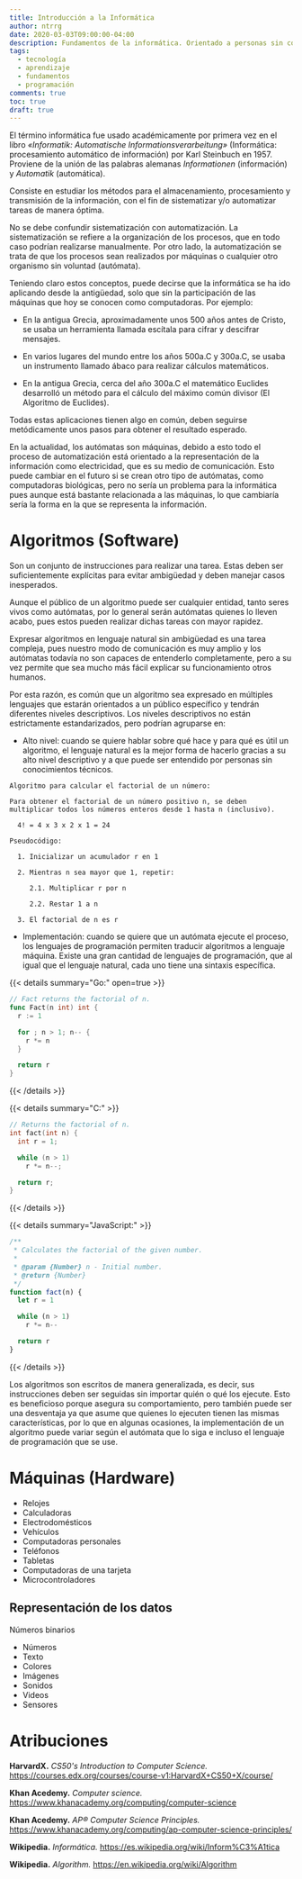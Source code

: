 ```yaml
---
title: Introducción a la Informática
author: ntrrg
date: 2020-03-03T09:00:00-04:00
description: Fundamentos de la informática. Orientado a personas sin conocimiento previo, pero también puede ser interesante para los que ya están familiarizados con la tecnología.
tags:
  - tecnología
  - aprendizaje
  - fundamentos
  - programación
comments: true
toc: true
draft: true
---
```


El término informática fue usado académicamente por primera vez en el libro
*«Informatik: Automatische Informationsverarbeitung»* (Informática:
procesamiento automático de información) por Karl Steinbuch en 1957. Proviene
de la unión de las palabras alemanas *Informationen* (información) y
*Automatik* (automática).

Consiste en estudiar los métodos para el almacenamiento, procesamiento y
transmisión de la información, con el fin de sistematizar y/o automatizar
tareas de manera óptima.

No se debe confundir sistematización con automatización. La sistematización se
refiere a la organización de los procesos, que en todo caso podrían realizarse
manualmente. Por otro lado, la automatización se trata de que los procesos sean
realizados por máquinas o cualquier otro organismo sin voluntad (autómata).

Teniendo claro estos conceptos, puede decirse que la informática se ha ido
aplicando desde la antigüedad, solo que sin la participación de las máquinas
que hoy se conocen como computadoras. Por ejemplo:

* En la antigua Grecia, aproximadamente unos 500 años antes de Cristo, se usaba
  un herramienta llamada escítala para cifrar y descifrar mensajes.

* En varios lugares del mundo entre los años 500a.C y 300a.C, se usaba un
  instrumento llamado ábaco para realizar cálculos matemáticos.

* En la antigua Grecia, cerca del año 300a.C el matemático Euclides desarrolló
  un método para el cálculo del máximo común divisor (El Algoritmo de
  Euclides).

Todas estas aplicaciones tienen algo en común, deben seguirse metódicamente
unos pasos para obtener el resultado esperado.

En la actualidad, los autómatas son máquinas, debido a esto todo el proceso de
automatización está orientado a la representación de la información como
electricidad, que es su medio de comunicación. Esto puede cambiar en el futuro
si se crean otro tipo de autómatas, como computadoras biológicas, pero no sería
un problema para la informática pues aunque está bastante relacionada a las
máquinas, lo que cambiaría sería la forma en la que se representa la
información.

# Algoritmos (Software)

Son un conjunto de instrucciones para realizar una tarea. Estas deben ser
suficientemente explícitas para evitar ambigüedad y deben manejar casos
inesperados.

Aunque el público de un algoritmo puede ser cualquier entidad, tanto seres
vivos como autómatas, por lo general serán autómatas quienes lo lleven acabo,
pues estos pueden realizar dichas tareas con mayor rapidez.

Expresar algoritmos en lenguaje natural sin ambigüedad es una tarea compleja,
pues nuestro modo de comunicación es muy amplio y los autómatas todavía no son
capaces de entenderlo completamente, pero a su vez permite que sea mucho más
fácil explicar su funcionamiento otros humanos.

Por esta razón, es común que un algoritmo sea expresado en múltiples lenguajes
que estarán orientados a un público específico y tendrán diferentes niveles
descriptivos. Los niveles descriptivos no están estrictamente estandarizados,
pero podrían agruparse en:

* Alto nivel: cuando se quiere hablar sobre qué hace y para qué es útil un
  algoritmo, el lenguaje natural es la mejor forma de hacerlo gracias a su alto
  nivel descriptivo y a que puede ser entendido por personas sin conocimientos
  técnicos.

```
Algoritmo para calcular el factorial de un número:

Para obtener el factorial de un número positivo n, se deben
multiplicar todos los números enteros desde 1 hasta n (inclusivo).

  4! = 4 x 3 x 2 x 1 = 24

Pseudocódigo:

  1. Inicializar un acumulador r en 1
  
  2. Mientras n sea mayor que 1, repetir:
  
     2.1. Multiplicar r por n
  
     2.2. Restar 1 a n
  
  3. El factorial de n es r
```

* Implementación: cuando se quiere que un autómata ejecute el proceso, los
  lenguajes de programación permiten traducir algoritmos a lenguaje máquina.
  Existe una gran cantidad de lenguajes de programación, que al igual que el
  lenguaje natural, cada uno tiene una sintaxis específica.

{{< details summary="Go:" open=true >}}
```go
// Fact returns the factorial of n.
func Fact(n int) int {
  r := 1

  for ; n > 1; n-- {
    r *= n
  }

  return r
}
```
{{< /details >}}

{{< details summary="C:" >}}
```c
// Returns the factorial of n.
int fact(int n) {
  int r = 1;

  while (n > 1)
    r *= n--;

  return r;
}
```
{{< /details >}}

{{< details summary="JavaScript:" >}}
```js
/**
 * Calculates the factorial of the given number.
 *
 * @param {Number} n - Initial number.
 * @return {Number}
 */
function fact(n) {
  let r = 1

  while (n > 1)
    r *= n--

  return r
}
```
{{< /details >}}

Los algoritmos son escritos de manera generalizada, es decir, sus instrucciones
deben ser seguidas sin importar quién o qué los ejecute. Esto es beneficioso
porque asegura su comportamiento, pero también puede ser una desventaja ya que
asume que quienes lo ejecuten tienen las mismas características, por lo que
en algunas ocasiones, la implementación de un algoritmo puede variar según el
autómata que lo siga e incluso el lenguaje de programación que se use.

# Máquinas (Hardware)

* Relojes
* Calculadoras
* Electrodomésticos
* Vehículos
* Computadoras personales
* Teléfonos
* Tabletas
* Computadoras de una tarjeta
* Microcontroladores

## Representación de los datos

Números binarios

* Números
* Texto
* Colores
* Imágenes
* Sonidos
* Videos
* Sensores

# Atribuciones

**HarvardX.** *CS50's Introduction to Computer Science.* <https://courses.edx.org/courses/course-v1:HarvardX+CS50+X/course/>

**Khan Acedemy.** *Computer science.* <https://www.khanacademy.org/computing/computer-science>

**Khan Acedemy.** *AP®︎ Computer Science Principles.* <https://www.khanacademy.org/computing/ap-computer-science-principles/>

**Wikipedia.** *Informática.* <https://es.wikipedia.org/wiki/Inform%C3%A1tica>

**Wikipedia.** *Algorithm.* <https://en.wikipedia.org/wiki/Algorithm>

